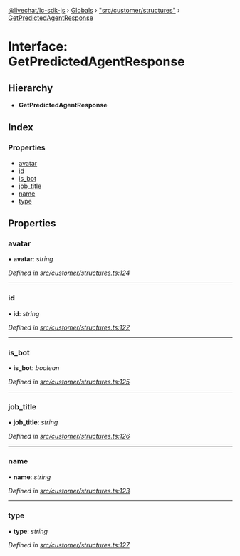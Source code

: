 [@livechat/lc-sdk-js](../README.md) › [Globals](../globals.md) › ["src/customer/structures"](../modules/_src_customer_structures_.md) › [GetPredictedAgentResponse](_src_customer_structures_.getpredictedagentresponse.md)

# Interface: GetPredictedAgentResponse

## Hierarchy

* **GetPredictedAgentResponse**

## Index

### Properties

* [avatar](_src_customer_structures_.getpredictedagentresponse.md#avatar)
* [id](_src_customer_structures_.getpredictedagentresponse.md#id)
* [is_bot](_src_customer_structures_.getpredictedagentresponse.md#is_bot)
* [job_title](_src_customer_structures_.getpredictedagentresponse.md#job_title)
* [name](_src_customer_structures_.getpredictedagentresponse.md#name)
* [type](_src_customer_structures_.getpredictedagentresponse.md#type)

## Properties

###  avatar

• **avatar**: *string*

*Defined in [src/customer/structures.ts:124](https://github.com/livechat/lc-sdk-js/blob/d0a32c0/src/customer/structures.ts#L124)*

___

###  id

• **id**: *string*

*Defined in [src/customer/structures.ts:122](https://github.com/livechat/lc-sdk-js/blob/d0a32c0/src/customer/structures.ts#L122)*

___

###  is_bot

• **is_bot**: *boolean*

*Defined in [src/customer/structures.ts:125](https://github.com/livechat/lc-sdk-js/blob/d0a32c0/src/customer/structures.ts#L125)*

___

###  job_title

• **job_title**: *string*

*Defined in [src/customer/structures.ts:126](https://github.com/livechat/lc-sdk-js/blob/d0a32c0/src/customer/structures.ts#L126)*

___

###  name

• **name**: *string*

*Defined in [src/customer/structures.ts:123](https://github.com/livechat/lc-sdk-js/blob/d0a32c0/src/customer/structures.ts#L123)*

___

###  type

• **type**: *string*

*Defined in [src/customer/structures.ts:127](https://github.com/livechat/lc-sdk-js/blob/d0a32c0/src/customer/structures.ts#L127)*
